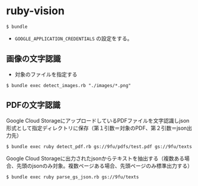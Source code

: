 # ruby-vision

```shell
$ bundle
```

- `GOOGLE_APPLICATION_CREDENTIALS` の設定をする。

## 画像の文字認識

- 対象のファイルを指定する
```shell
$ bundle exec detect_images.rb "./images/*.png"
```

## PDFの文字認識
Google Cloud StorageにアップロードしているPDFファイルを文字認識しjson形式として指定ディレクトリに保存（第１引数＝対象のPDF、第２引数＝json出力先）
```shell
$ bundle exec ruby detect_pdf.rb gs://9fu/pdfs/test.pdf gs://9fu/texts
```

Google Cloud Storageに出力されたjsonからテキストを抽出する（複数ある場合、先頭のjsonのみ対象。複数ページある場合、先頭ページのみ標準出力する）
```shell
$ bundle exec ruby parse_gs_json.rb gs://9fu/texts
```
